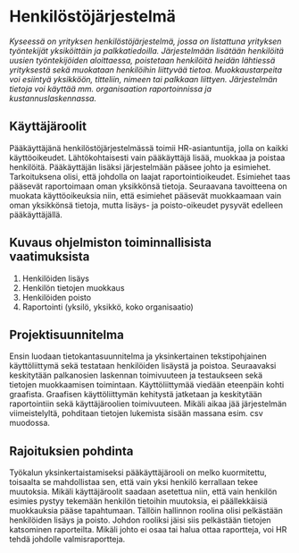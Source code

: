 
# Henkilöstöjärjestelmä
*Kyseessä on yrityksen henkilöstöjärjestelmä, jossa on listattuna yrityksen työntekijät yksiköittäin ja palkkatiedoilla. Järjestelmään lisätään henkilöitä uusien työntekijöiden aloittaessa, poistetaan henkilöitä heidän lähtiessä yrityksestä sekä muokataan henkilöihin liittyvää tietoa. Muokkaustarpeita voi esiintyä yksikköön, titteliin, nimeen tai palkkaan liittyen. Järjestelmän tietoja voi käyttää mm. organisaation raportoinnissa ja kustannuslaskennassa.*
## Käyttäjäroolit
Pääkäyttäjänä henkilöstöjärjestelmässä toimii HR-asiantuntija, jolla on kaikki käyttöoikeudet. Lähtökohtaisesti vain pääkäyttäjä lisää, muokkaa ja poistaa henkilöitä. Pääkäyttäjän lisäksi järjestelmään pääsee johto ja esimiehet. Tarkoituksena olisi, että johdolla on laajat raportointioikeudet. Esimiehet taas pääsevät raportoimaan oman yksikkönsä tietoja. Seuraavana tavoitteena on muokata käyttöoikeuksia niin, että esimiehet pääsevät muokkaamaan vain oman yksikkönsä tietoja, mutta lisäys- ja poisto-oikeudet pysyvät edelleen pääkäyttäjällä.
## Kuvaus ohjelmiston toiminnallisista vaatimuksista
1. Henkilöiden lisäys
1. Henkilön tietojen muokkaus
1. Henkilöiden poisto
1. Raportointi (yksilö, yksikkö, koko organisaatio)
## Projektisuunnitelma
Ensin luodaan tietokantasuunnitelma ja yksinkertainen tekstipohjainen käyttöliittymä sekä testataan henkilöiden lisäystä ja poistoa.
Seuraavaksi keskitytään palkanosien laskennan toimivuuteen ja testaukseen sekä tietojen muokkaamisen toimintaan. Käyttöliittymää viedään eteenpäin kohti graafista.
Graafisen käyttöliittymän kehitystä jatketaan ja keskitytään raportointiin sekä käyttäjäroolien toimivuuteen. Mikäli aikaa jää järjestelmän viimeistelyltä, pohditaan tietojen lukemista sisään massana esim. csv muodossa.
## Rajoituksien pohdinta
Työkalun yksinkertaistamiseksi pääkäyttäjärooli on melko kuormitettu, toisaalta se mahdollistaa sen, että vain yksi henkilö kerrallaan tekee muutoksia. Mikäli käyttäjäroolit saadaan asetettua niin, että vain henkilön esimies pystyy tekemään henkilön tietoihin muutoksia, ei päällekkäisiä muokkauksia pääse tapahtumaan. Tällöin hallinnon roolina olisi pelkästään henkilöiden lisäys ja poisto. Johdon rooliksi jäisi siis pelkästään tietojen katsominen raporteilta. Mikäli johto ei osaa tai halua ottaa raportteja, voi HR tehdä johdolle valmisraportteja.